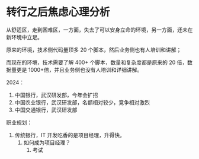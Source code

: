 # 转行之后焦虑心理分析



从舒适区，走到困难区，一方面，失去了可以安身立命的环境，另一方面，还未在新环境中立足。

原来的环境，技术侧代码量顶多 20 个脚本，然后业务侧也有人培训和讲解；

而现在的环境，技术需要了解 400+ 个脚本，数量和复杂度都是原来的 20 倍，数据量更是 1000+倍，并且业务侧也没有人培训和详细讲解。



2024：
1. 中国银行，武汉研发部，今年会扩招
2. 中国农业银行，武汉研发部，名额相对较少，竞争相对激烈
3. 中国交通银行，武汉研发部


职业规划：
1. 传统银行，IT 开发吃香的是项目经理，升得快。
	1. 如何成为项目经理？
		1. 考试